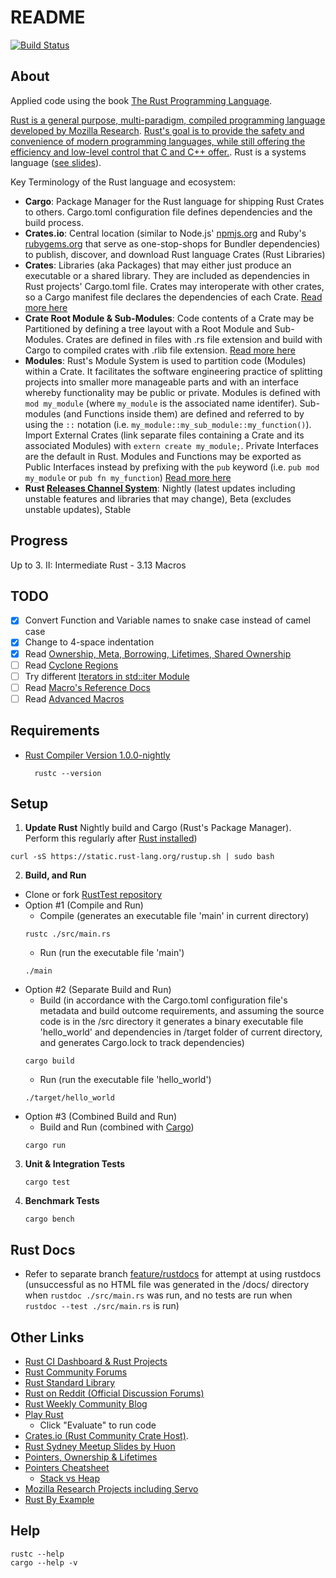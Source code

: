 README
============

[![Build Status](https://api.travis-ci.org/ltfschoen/RustTest.svg)](https://travis-ci.org/ltfschoen/RustTest)

About
-------

Applied code using the book [The Rust Programming Language](http://doc.rust-lang.org/).

[Rust is a general purpose, multi-paradigm, compiled programming language developed by Mozilla Research](http://en.wikipedia.org/wiki/Rust_%28programming_language%29). [Rust's goal is to provide the safety and convenience of modern programming languages, while still offering the efficiency and low-level control that C and C++ offer.](http://blog.rust-lang.org/2014/09/15/Rust-1.0.html). Rust is a systems language ([see slides](http://huonw.github.io/rust-sydney-feb15/)).

Key Terminology of the Rust language and ecosystem:

  - **Cargo**: Package Manager for the Rust language for shipping Rust Crates to others. Cargo.toml configuration file defines dependencies and the build process.
  - **Crates.io**: Central location (similar to Node.js' [npmjs.org](npmjs.org) and Ruby's [rubygems.org](rubygems.org) that serve as one-stop-shops for Bundler dependencies) to publish, discover, and download Rust language Crates (Rust Libraries)
  - **Crates**: Libraries (aka Packages) that may either just produce an executable or a shared library. They are included as dependencies in Rust projects' Cargo.toml file. Crates may interoperate with other crates, so a Cargo manifest file declares the dependencies of each Crate. [Read more here](http://blog.rust-lang.org/2014/11/20/Cargo.html)
  - **Crate Root Module & Sub-Modules**: Code contents of a Crate may be Partitioned by defining a tree layout with a Root Module and Sub-Modules. Crates are defined in files with .rs file extension and build with Cargo to compiled crates with .rlib file extension. [Read more here](http://doc.rust-lang.org/book/crates-and-modules.html)
  - **Modules**: Rust's Module System is used to partition code (Modules) within a Crate. It facilitates the software engineering practice of splitting projects into smaller more manageable parts and with an interface whereby functionality may be public or private. Modules is defined with ```mod my_module``` (where ```my_module``` is the associated name identifer). Sub-modules (and Functions inside them) are defined and referred to by using the ```::``` notation (i.e. ```my_module::my_sub_module::my_function()```). Import External Crates (link separate files containing a Crate and its associated Modules) with ```extern create my_module;```. Private Interfaces are the default in Rust. Modules and Functions may be exported as Public Interfaces instead by prefixing with the ```pub``` keyword (i.e. ```pub mod my_module``` or ```pub fn my_function```) [Read more here](http://smallcultfollowing.com/rust-int-variations/imem-umem/guide-crates.html)
  - **Rust [Releases Channel System](http://blog.rust-lang.org/2014/09/15/Rust-1.0.html)**: Nightly (latest updates including unstable features and libraries that may change), Beta (excludes unstable updates), Stable

Progress
-------

Up to 3. II: Intermediate Rust - 3.13 Macros

TODO
-------

* [x] Convert Function and Variable names to snake case instead of camel case
* [x] Change to 4-space indentation
* [x] Read [Ownership, Meta, Borrowing, Lifetimes, Shared Ownership](http://doc.rust-lang.org/book/ownership.html)
* [ ] Read [Cyclone Regions](http://www.cs.umd.edu/projects/cyclone/papers/cyclone-regions.pdf)
* [ ] Try different [Iterators in std::iter Module](http://doc.rust-lang.org/std/iter/)
* [ ] Read [Macro's Reference Docs](http://doc.rust-lang.org/reference.html#macros)
* [ ] Read [Advanced Macros](http://doc.rust-lang.org/book/advanced-macros.html)

Requirements
-------

* [Rust Compiler Version 1.0.0-nightly](http://doc.rust-lang.org/book/installing-rust.html)
  ```
    rustc --version
  ```

Setup
-------

1. **Update Rust** Nightly build and Cargo (Rust's Package Manager). Perform this regularly after [Rust installed](rust-lang.org))
  ```
  curl -sS https://static.rust-lang.org/rustup.sh | sudo bash
  ```

2. **Build, and Run**
  * Clone or fork [RustTest repository](https://github.com/ltfschoen/RustTest.git)
  * Option #1 (Compile and Run)
    - Compile (generates an executable file 'main' in current directory)
    ```
    rustc ./src/main.rs
    ```
    - Run (run the executable file 'main')
    ```
    ./main
    ```
  * Option #2 (Separate Build and Run)
    - Build (in accordance with the Cargo.toml configuration file's metadata and build outcome requirements, and assuming the source code is in the /src directory it generates a binary executable file 'hello_world' and dependencies in /target folder of current directory, and generates Cargo.lock to track dependencies)
    ```
    cargo build
    ```
    - Run (run the executable file 'hello_world')
    ```
    ./target/hello_world
    ```
  * Option #3 (Combined Build and Run)
    - Build and Run (combined with [Cargo](http://doc.crates.io/guide.html))
    ```
    cargo run
    ```

3. **Unit & Integration Tests**
    ```
    cargo test
    ```

4. **Benchmark Tests**
    ```
    cargo bench
    ```

Rust Docs
-------

* Refer to separate branch [feature/rustdocs](https://github.com/ltfschoen/RustTest/compare/feature/rustdocs?expand=1) for attempt at using rustdocs (unsuccessful as no HTML file was generated in the /docs/ directory when ```rustdoc ./src/main.rs``` was run, and no tests are run when ```rustdoc --test ./src/main.rs``` is run)

Other Links
-------

* [Rust CI Dashboard & Rust Projects](http://www.rust-ci.org/)
* [Rust Community Forums](http://users.rust-lang.org/)
* [Rust Standard Library](http://doc.rust-lang.org/std/)
* [Rust on Reddit (Official Discussion Forums)](http://www.reddit.com/r/rust/)
* [Rust Weekly Community Blog](http://this-week-in-rust.org/)
* [Play Rust](https://play.rust-lang.org/)
  - Click "Evaluate" to run code
* [Crates.io (Rust Community Crate Host)](https://crates.io/).
* [Rust Sydney Meetup Slides by Huon](http://huonw.github.io/rust-sydney-feb15/)
* [Pointers, Ownership & Lifetimes](http://paulkoerbitz.de/posts/Understanding-Pointers-Ownership-and-Lifetimes-in-Rust.html)
* [Pointers Cheatsheet](http://doc.rust-lang.org/book/pointers.html#cheat-sheet)
  - [Stack vs Heap](http://stackoverflow.com/questions/79923/what-and-where-are-the-stack-and-heap)
* [Mozilla Research Projects including Servo](https://www.mozilla.org/en-US/research/projects/)
* [Rust By Example](http://rustbyexample.com/)

Help
-------

```
rustc --help
cargo --help -v
```